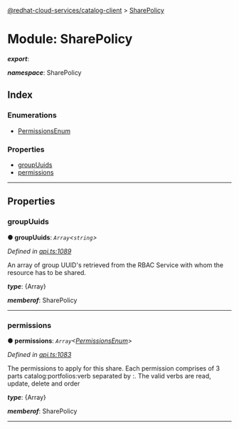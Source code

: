 [@redhat-cloud-services/catalog-client](../README.md) > [SharePolicy](../modules/sharepolicy.md)

# Module: SharePolicy

*__export__*: 

*__namespace__*: SharePolicy

## Index

### Enumerations

* [PermissionsEnum](../enums/sharepolicy.permissionsenum.md)

### Properties

* [groupUuids](sharepolicy.md#groupuuids)
* [permissions](sharepolicy.md#permissions)

---

## Properties

<a id="groupuuids"></a>

###  groupUuids

**● groupUuids**: *`Array`<`string`>*

*Defined in [api.ts:1089](https://github.com/karelhala/javascript-clients/blob/master/packages/catalog/api.ts#L1089)*

An array of group UUID's retrieved from the RBAC Service with whom the resource has to be shared.

*__type__*: {Array}

*__memberof__*: SharePolicy

___
<a id="permissions"></a>

###  permissions

**● permissions**: *`Array`<[PermissionsEnum](../enums/sharepolicy.permissionsenum.md)>*

*Defined in [api.ts:1083](https://github.com/karelhala/javascript-clients/blob/master/packages/catalog/api.ts#L1083)*

The permissions to apply for this share. Each permission comprises of 3 parts catalog:portfolios:verb separated by :. The valid verbs are read, update, delete and order

*__type__*: {Array}

*__memberof__*: SharePolicy

___

